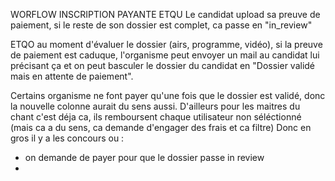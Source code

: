 WORFLOW INSCRIPTION PAYANTE
ETQU Le candidat upload sa preuve de paiement, si le reste de son dossier est complet, ca passe en "in_review"

ETQO au moment d'évaluer le dossier (airs, programme, vidéo), si la preuve de paiement est caduque, l'organisme peut envoyer un mail au candidat lui précisant ça et on peut basculer le dossier du candidat en "Dossier validé mais en attente de paiement".

Certains organisme ne font payer qu'une fois que le dossier est validé, donc la nouvelle colonne aurait du sens aussi. D'ailleurs pour les maitres du chant c'est déja ca, ils remboursent chaque utilisateur non séléctionné (mais ca a du sens, ca demande d'engager des frais et ca filtre)
Donc en gros il y a les concours ou :
- on demande de payer pour que le dossier passe in review
- 
